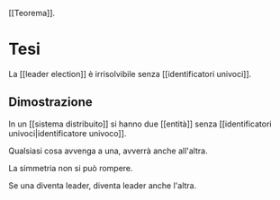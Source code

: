 [[Teorema]].

# Tesi

La [[leader election]] è irrisolvibile senza [[identificatori univoci]].

## Dimostrazione

In un [[sistema distribuito]] si hanno due [[entità]] senza [[identificatori univoci|identificatore univoco]].

Qualsiasi cosa avvenga a una, avverrà anche all'altra.

La simmetria non si può rompere.

Se una diventa leader, diventa leader anche l'altra.